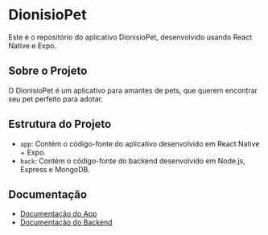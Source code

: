 # DionisioPet

Este é o repositório do aplicativo DionisioPet, desenvolvido usando React Native e Expo.

## Sobre o Projeto

O DionisioPet é um aplicativo para amantes de pets, que querem encontrar seu pet perfeito para adotar.

## Estrutura do Projeto

- `app`: Contém o código-fonte do aplicativo desenvolvido em React Native + Expo.
- `back`: Contém o código-fonte do backend desenvolvido em Node.js, Express e MongoDB.

## Documentação

- [Documentação do App](./app/readme.md)
- [Documentação do Backend](./back/readme.md)